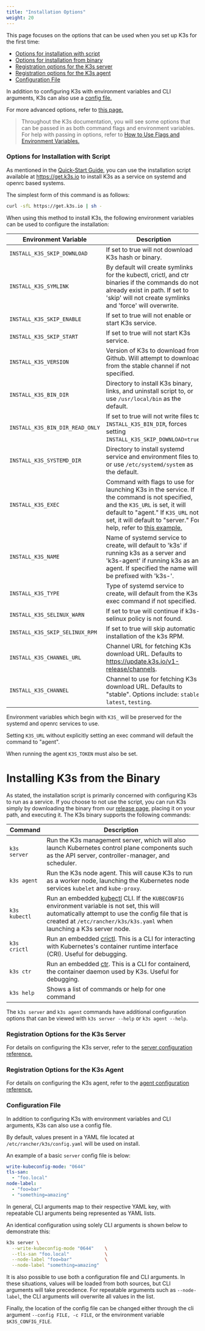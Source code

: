```yaml
---
title: "Installation Options"
weight: 20
---
```


This page focuses on the options that can be used when you set up K3s for the first time:

- [Options for installation with script](#options-for-installation-with-script)
- [Options for installation from binary](#options-for-installation-from-binary)
- [Registration options for the K3s server](#registration-options-for-the-k3s-server)
- [Registration options for the K3s agent](#registration-options-for-the-k3s-agent)
- [Configuration File](#configuration-file)

In addition to configuring K3s with environment variables and CLI arguments, K3s can also use a [config file.](#configuration-file)

For more advanced options, refer to [this page.]({{<baseurl>}}/k3s/latest/en/advanced)

> Throughout the K3s documentation, you will see some options that can be passed in as both command flags and environment variables. For help with passing in options, refer to [How to Use Flags and Environment Variables.]({{<baseurl>}}/k3s/latest/en/installation/install-options/how-to-flags)

### Options for Installation with Script

As mentioned in the [Quick-Start Guide]({{<baseurl>}}/k3s/latest/en/quick-start/), you can use the installation script available at https://get.k3s.io to install K3s as a service on systemd and openrc based systems.

The simplest form of this command is as follows:
```sh
curl -sfL https://get.k3s.io | sh -
```

When using this method to install K3s, the following environment variables can be used to configure the installation:

| Environment Variable | Description |
|-----------------------------|---------------------------------------------|
| `INSTALL_K3S_SKIP_DOWNLOAD` | If set to true will not download K3s hash or binary. |
| `INSTALL_K3S_SYMLINK` | By default will create symlinks for the kubectl, crictl, and ctr binaries if the commands do not already exist in path. If set to 'skip' will not create symlinks and 'force' will overwrite. |
| `INSTALL_K3S_SKIP_ENABLE` | If set to true will not enable or start K3s service. |
| `INSTALL_K3S_SKIP_START` | If set to true will not start K3s service. |
| `INSTALL_K3S_VERSION` | Version of K3s to download from Github. Will attempt to download from the stable channel if not specified. |
| `INSTALL_K3S_BIN_DIR` | Directory to install K3s binary, links, and uninstall script to, or use `/usr/local/bin` as the default. |
| `INSTALL_K3S_BIN_DIR_READ_ONLY` | If set to true will not write files to `INSTALL_K3S_BIN_DIR`, forces setting `INSTALL_K3S_SKIP_DOWNLOAD=true`. |
| `INSTALL_K3S_SYSTEMD_DIR` | Directory to install systemd service and environment files to, or use `/etc/systemd/system` as the default. |
| `INSTALL_K3S_EXEC` | Command with flags to use for launching K3s in the service. If the command is not specified, and the `K3S_URL` is set, it will default to "agent." If `K3S_URL` not set, it will default to "server." For help, refer to [this example.]({{<baseurl>}}/k3s/latest/en/installation/install-options/how-to-flags/#example-b-install-k3s-exec) |
| `INSTALL_K3S_NAME` | Name of systemd service to create, will default to 'k3s' if running k3s as a server and 'k3s-agent' if running k3s as an agent. If specified the name will be prefixed with 'k3s-'. |
| `INSTALL_K3S_TYPE` | Type of systemd service to create, will default from the K3s exec command if not specified. |
| `INSTALL_K3S_SELINUX_WARN` | If set to true will continue if k3s-selinux policy is not found. |
| `INSTALL_K3S_SKIP_SELINUX_RPM` | If set to true will skip automatic installation of the k3s RPM. |
| `INSTALL_K3S_CHANNEL_URL` | Channel URL for fetching K3s download URL. Defaults to https://update.k3s.io/v1-release/channels. |
| `INSTALL_K3S_CHANNEL` | Channel to use for fetching K3s download URL. Defaults to "stable". Options include: `stable`, `latest`, `testing`. |


Environment variables which begin with `K3S_` will be preserved for the systemd and openrc services to use.

Setting `K3S_URL` without explicitly setting an exec command will default the command to "agent".

When running the agent `K3S_TOKEN` must also be set.

# Installing K3s from the Binary

As stated, the installation script is primarily concerned with configuring K3s to run as a service. If you choose to not use the script, you can run K3s simply by downloading the binary from our [release page](https://github.com/rancher/k3s/releases/latest), placing it on your path, and executing it. The K3s binary supports the following commands:

Command | Description
--------|------------------
<span class='nowrap'>`k3s server`</span> | Run the K3s management server, which will also launch Kubernetes control plane components such as the API server, controller-manager, and scheduler.
<span class='nowrap'>`k3s agent`</span> |  Run the K3s node agent. This will cause K3s to run as a worker node, launching the Kubernetes node services `kubelet` and `kube-proxy`.
<span class='nowrap'>`k3s kubectl`</span> | Run an embedded [kubectl](https://kubernetes.io/docs/reference/kubectl/overview/) CLI. If the `KUBECONFIG` environment variable is not set, this will automatically attempt to use the config file that is created at `/etc/rancher/k3s/k3s.yaml` when launching a K3s server node.
<span class='nowrap'>`k3s crictl`</span> | Run an embedded [crictl](https://github.com/kubernetes-sigs/cri-tools/blob/master/docs/crictl.md). This is a CLI for interacting with Kubernetes's container runtime interface (CRI). Useful for debugging.
<span class='nowrap'>`k3s ctr`</span> | Run an embedded [ctr](https://github.com/projectatomic/containerd/blob/master/docs/cli.md). This is a CLI for containerd, the container daemon used by K3s. Useful for debugging.
<span class='nowrap'>`k3s help`</span> | Shows a list of commands or help for one command

The `k3s server` and `k3s agent` commands have additional configuration options that can be viewed with <span class='nowrap'>`k3s server --help`</span> or <span class='nowrap'>`k3s agent --help`</span>.

### Registration Options for the K3s Server

For details on configuring the K3s server, refer to the [server configuration reference.]({{<baseurl>}}/k3s/latest/en/installation/install-options/server-config)


### Registration Options for the K3s Agent

For details on configuring the K3s agent, refer to the [agent configuration reference.]({{<baseurl>}}/k3s/latest/en/installation/install-options/agent-config)

### Configuration File

In addition to configuring K3s with environment variables and CLI arguments, K3s can also use a config file.

By default, values present in a YAML file located at `/etc/rancher/k3s/config.yaml` will be used on install.

An example of a basic `server` config file is below:

```yaml
write-kubeconfig-mode: "0644"
tls-san:
  - "foo.local"
node-label:
  - "foo=bar"
  - "something=amazing"
```

In general, CLI arguments map to their respective YAML key, with repeatable CLI arguments being represented as YAML lists.

An identical configuration using solely CLI arguments is shown below to demonstrate this:

```bash
k3s server \
  --write-kubeconfig-mode "0644"    \
  --tls-san "foo.local"             \
  --node-label "foo=bar"            \
  --node-label "something=amazing"
```

It is also possible to use both a configuration file and CLI arguments.  In these situations, values will be loaded from both sources, but CLI arguments will take precedence.  For repeatable arguments such as `--node-label`, the CLI arguments will overwrite all values in the list.

Finally, the location of the config file can be changed either through the cli argument `--config FILE, -c FILE`, or the environment variable `$K3S_CONFIG_FILE`.
